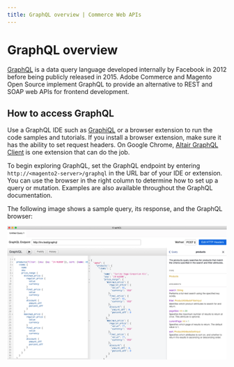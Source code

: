 ```yaml
---
title: GraphQL overview | Commerce Web APIs
---
```


# GraphQL overview

[GraphQL](https://graphql.org/) is a data query language developed internally by Facebook in 2012 before being publicly released in 2015. Adobe Commerce and Magento Open Source implement GraphQL to provide an alternative to REST and SOAP web APIs for frontend development.

## How to access GraphQL

Use a GraphQL IDE such as [GraphiQL](https://github.com/graphql/graphiql) or a browser extension to run the code samples and tutorials. If you install a browser extension, make sure it has the ability to set request headers. On Google Chrome, [Altair GraphQL Client](https://chrome.google.com/webstore/detail/altair-graphql-client/flnheeellpciglgpaodhkhmapeljopja) is one extension that can do the job.

To begin exploring GraphQL, set the GraphQL endpoint by entering `http://<magento2-server>/graphql` in the URL bar of your IDE or extension. You can use the browser in the right column to determine how to set up a query or mutation. Examples are also available throughout the GraphQL documentation.

The following image shows a sample query, its response, and the GraphQL browser:

![GraphiQL browser](../_images/graphql/graphql-browser.png)
